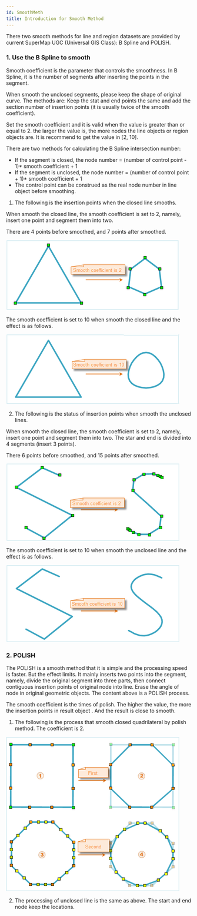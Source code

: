 ```yaml
---
id: SmoothMeth
title: Introduction for Smooth Method
---
```

There two smooth methods for line and region datasets are provided by current SuperMap UGC (Universal GIS Class): B Spline and POLISH.

### 1. Use the B Spline to smooth

Smooth coefficient is the parameter that controls the smoothness. In B Spline, it is the number of segments after inserting the points in the segment.

When smooth the unclosed segments, please keep the shape of original curve. The methods are: Keep the stat and end points the same and add the section number of insertion points (it is usually twice of the smooth coefficient).

Set the smooth coefficient and it is valid when the value is greater than or equal to 2. the larger the value is, the more nodes the line objects or region objects are. It is recommend to get the value in [2, 10].

There are two methods for calculating the B Spline intersection number:

* If the segment is closed, the node number = (number of control point - 1)* smooth coefficient + 1
* If the segment is unclosed, the node number = (number of control point + 1)* smooth coefficient + 1
* The control point can be construed as the real node number in line object before smoothing.
1. The following is the insertion points when the closed line smooths.

When smooth the closed line, the smooth coefficient is set to 2, namely, insert one point and segment them into two.

There are 4 points before smoothed, and 7 points after smoothed.

![](img/BLine1.png)

The smooth coefficient is set to 10 when smooth the closed line and the effect is as follows.

![](img/BLine2.png)

2. The following is the status of insertion points when smooth the unclosed lines.

When smooth the closed line, the smooth coefficient is set to 2, namely, insert one point and segment them into two. The star and end is divided into 4 segments (insert 3 points).

There 6 points before smoothed, and 15 points after smoothed.

![](img/BLine3.png)

The smooth coefficient is set to 10 when smooth the unclosed line and the effect is as follows.

![](img/BLine4.png)

### 2. POLISH

The POLISH is a smooth method that it is simple and the processing speed is faster. But the effect limits. It mainly inserts two points into the segment, namely, divide the original segment into three parts, then connect contiguous insertion points of original node into line. Erase the angle of node in original geometric objects. The content above is a POLISH process.

The smooth coefficient is the times of polish. The higher the value, the more the insertion points in result object . And the result is close to smooth.

1. The following is the process that smooth closed quadrilateral by polish method. The coefficient is 2.

![](img/Polish.png)

2. The processing of unclosed line is the same as above. The start and end node keep the locations.
  
